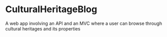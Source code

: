 # CulturalHeritageBlog
A web app involving an API and an MVC where a user can browse through cultural heritages and its properties
